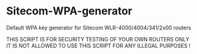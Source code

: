 # Sitecom-WPA-generator
Default WPA key generator for Sitecom WLR-4000/4004/341/2x00 routers

THIS SCRIPT IS FOR SECURITY TESTING OF YOUR OWN ROUTERS ONLY 
IT IS NOT ALLOWED TO USE THIS SCRIPT FOR ANY ILLEGAL PURPOSES !
